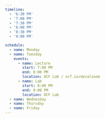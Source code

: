 ```yaml
---
timeline:
  - '6:30 PM'
  - '7:00 PM'
  - '7:30 PM'
  - '8:00 PM'
  - '8:30 PM'
  - '9:00 PM'

schedule:
  - name: Monday
  - name: Tuesday
    events:
      - name: Lecture
        start: 7:00 PM
        end: 8:00 PM
        location: OCF Lab / ocf.io/decalzoom
      - name: Lab
        start: 8:00 PM
        end: 9:00 PM
        location: OCF Lab
  - name: Wednesday
  - name: Thursday
  - name: Friday
---
```

